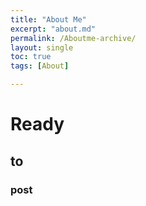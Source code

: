 ```yaml
---
title: "About Me"
excerpt: "about.md"
permalink: /Aboutme-archive/
layout: single
toc: true
tags: [About]

---
```


# Ready
## to
### post
